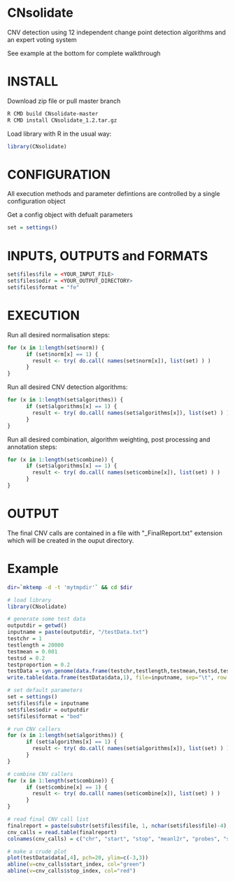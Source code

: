CNsolidate
==========

CNV detection using 12 independent change point detection algorithms and an expert voting system

See example at the bottom for complete walkthrough

# INSTALL
Download zip file or pull master branch
```bash
R CMD build CNsolidate-master
R CMD install CNsolidate_1.2.tar.gz
```

Load library with R in the usual way:

```R
library(CNsolidate)
```

# CONFIGURATION
All execution methods and parameter defintions are controlled by a single configuration object

Get a config object with defualt parameters
```R
set = settings()
```
# INPUTS, OUTPUTS and FORMATS

```R
set$files$file = <YOUR_INPUT_FILE>
set$files$odir = <YOUR_OUTPUT_DIRECTORY>
set$files$format = "fe"
```

# EXECUTION

Run all desired normalisation steps:
```R
for (x in 1:length(set$norm)) {
      if (set$norm[x] == 1) {
        result <- try( do.call( names(set$norm[x]), list(set) ) )
      }
}
```
Run all desired CNV detection algorithms:
```R
for (x in 1:length(set$algorithms)) {
      if (set$algorithms[x] == 1) {
        result <- try( do.call( names(set$algorithms[x]), list(set) ) )
      }
}
```
Run all desired combination, algorithm weighting, post processing and annotation steps:
```R
for (x in 1:length(set$combine)) {
      if (set$algorithms[x] == 1) {
        result <- try( do.call( names(set$combine[x]), list(set) ) )
      }
}
```
# OUTPUT
The final CNV calls are contained in a file with "_FinalReport.txt" extension which will be created in the ouput directory.

# Example
```bash
dir=`mktemp -d -t 'mytmpdir'` && cd $dir
```

```R
# load library
library(CNsolidate)

# generate some test data
outputdir = getwd()
inputname = paste(outputdir, "/testData.txt")
testchr = 1
testlength = 20000
testmean = 0.001
testsd = 0.2
testproportion = 0.2
testData = syn.genome(data.frame(testchr,testlength,testmean,testsd,testproportion))
write.table(data.frame(testData$data,1), file=inputname, sep="\t", row.names=F, col.names=F, quote=F)

# set default parameters
set = settings()
set$files$file = inputname
set$files$odir = outputdir
set$files$format = "bed"

# run CNV callers
for (x in 1:length(set$algorithms)) {
      if (set$algorithms[x] == 1) {
        result <- try( do.call( names(set$algorithms[x]), list(set) ) )
      }
}

# combine CNV callers
for (x in 1:length(set$combine)) {
      if (set$combine[x] == 1) {
        result <- try( do.call( names(set$combine[x]), list(set) ) )
      }
}

# read final CNV call list
finalreport = paste(substr(set$files$file, 1, nchar(set$files$file)-4), "_FinalReport.txt", sep="")
cnv_calls = read.table(finalreport)
colnames(cnv_calls) = c("chr", "start", "stop", "meanl2r", "probes", "start_index", "stop_index", "algorithms", "wscore", "adj_wscore", "p_value")

# make a crude plot
plot(testData$data[,4], pch=20, ylim=c(-3,3))
abline(v=cnv_calls$start_index, col="green")
abline(v=cnv_calls$stop_index, col="red")
```




